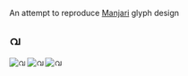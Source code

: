 An attempt to reproduce [Manjari](https://smc.org.in/fonts/manjari) glyph design


## വ

![വ](വ.thin.mp.svg "വ")
![വ](വ.regular.mp.svg "വ")
![വ](വ.bold.mp.svg "വ")
